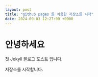 ```yaml
---
layout: post
title: "github pages 를 이용한 저장소를 시작"
date: 2024-09-03 12:27:00 +0900
---
```


# 안녕하세요

첫 Jekyll 블로그 포스트 입니다.

저장소를 시작합니다.
